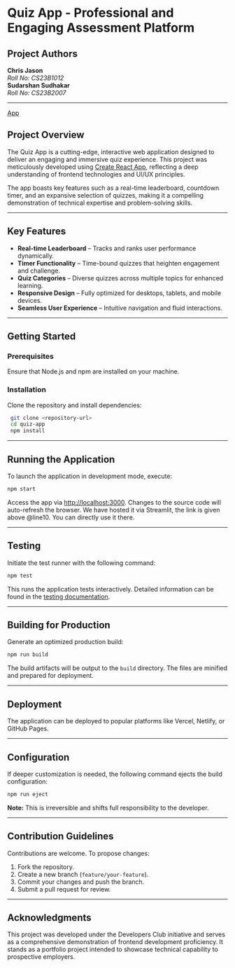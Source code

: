 # Quiz App - Professional and Engaging Assessment Platform

## Project Authors
**Chris Jason**  
*Roll No: CS23B1012*  
**Sudarshan Sudhakar**  
*Roll No: CS23B2007*  

---
[App](https://cj-sudy-quizapp.netlify.app)

## Project Overview
The Quiz App is a cutting-edge, interactive web application designed to deliver an engaging and immersive quiz experience. This project was meticulously developed using [Create React App](https://github.com/facebook/create-react-app), reflecting a deep understanding of frontend technologies and UI/UX principles. 

The app boasts key features such as a real-time leaderboard, countdown timer, and an expansive selection of quizzes, making it a compelling demonstration of technical expertise and problem-solving skills. 

---

## Key Features
- **Real-time Leaderboard** – Tracks and ranks user performance dynamically.  
- **Timer Functionality** – Time-bound quizzes that heighten engagement and challenge.  
- **Quiz Categories** – Diverse quizzes across multiple topics for enhanced learning.  
- **Responsive Design** – Fully optimized for desktops, tablets, and mobile devices.  
- **Seamless User Experience** – Intuitive navigation and fluid interactions.

---

## Getting Started

### Prerequisites
Ensure that Node.js and npm are installed on your machine.

### Installation
Clone the repository and install dependencies:
```bash
 git clone <repository-url>
 cd quiz-app
 npm install
```

---

## Running the Application
To launch the application in development mode, execute:
```bash
npm start
```
Access the app via [http://localhost:3000](http://localhost:3000). Changes to the source code will auto-refresh the browser.
We have hosted it via Streamlit, the link is given above @line10. You can directly use it there.

---

## Testing
Initiate the test runner with the following command:
```bash
npm test
```
This runs the application tests interactively. Detailed information can be found in the [testing documentation](https://facebook.github.io/create-react-app/docs/running-tests).

---

## Building for Production
Generate an optimized production build:
```bash
npm run build
```
The build artifacts will be output to the `build` directory. The files are minified and prepared for deployment.

---

## Deployment
The application can be deployed to popular platforms like Vercel, Netlify, or GitHub Pages.

---

## Configuration
If deeper customization is needed, the following command ejects the build configuration:
```bash
npm run eject
```
**Note:** This is irreversible and shifts full responsibility to the developer.

---

## Contribution Guidelines
Contributions are welcome. To propose changes:
1. Fork the repository.
2. Create a new branch (`feature/your-feature`).
3. Commit your changes and push the branch.
4. Submit a pull request for review.

---

## Acknowledgments
This project was developed under the Developers Club initiative and serves as a comprehensive demonstration of frontend development proficiency. It stands as a portfolio project intended to showcase technical capability to prospective employers.

